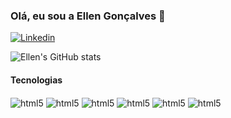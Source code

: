 ### Olá, eu sou a Ellen Gonçalves 👋

[![Linkedin](https://img.shields.io/badge/LinkedIn-0077B5?style=for-the-badge&logo=linkedin&logoColor=white)](https://www.linkedin.com/in/ellen-pinheiro-gon%C3%A7alves-b0b30b280/)

![Ellen's GitHub stats](https://github-readme-stats.vercel.app/api?username=ellengoncalves&show_icons=true&theme=dracula)

<!-- [![Top Langs](https://github-readme-stats.vercel.app/api/top-langs/?username=ellengoncalves&layout=compact)](https://github.com/ellengoncalves/github-readme-stats) -->

#### Tecnologias
<div style="display: inline_block">
  <img align="center" alt="html5" src="https://img.shields.io/badge/Oracle-F80000?style=for-the-badge&logo=oracle&logoColor=black"/>
  <img align="center" alt="html5" src="https://img.shields.io/badge/HTML5-E34F26?style=for-the-badge&logo=html5&logoColor=white"/>
  <img align="center" alt="html5" src="https://img.shields.io/badge/Java-ED8B00?style=for-the-badge&logo=openjdk&logoColor=white"/>
  <img align="center" alt="html5" src="https://img.shields.io/badge/JavaScript-F7DF1E?style=for-the-badge&logo=javascript&logoColor=black"/>
  <img align="center" alt="html5" src="https://img.shields.io/badge/CSS3-1572B6?style=for-the-badge&logo=css3&logoColor=white"/>
  <img align="center" alt="html5" src="https://img.shields.io/badge/C-00599C?style=for-the-badge&logo=c&logoColor=white"/>
</div>

<!--
**ellengoncalves/ellengoncalves** is a ✨ _special_ ✨ repository because its `README.md` (this file) appears on your GitHub profile.

Here are some ideas to get you started:

- 🔭 I’m currently working on ...
- 🌱 I’m currently learning ...
- 👯 I’m looking to collaborate on ...
- 🤔 I’m looking for help with ...
- 💬 Ask me about ...
- 📫 How to reach me: ...
- 😄 Pronouns: ...
- ⚡ Fun fact: ...
-->
